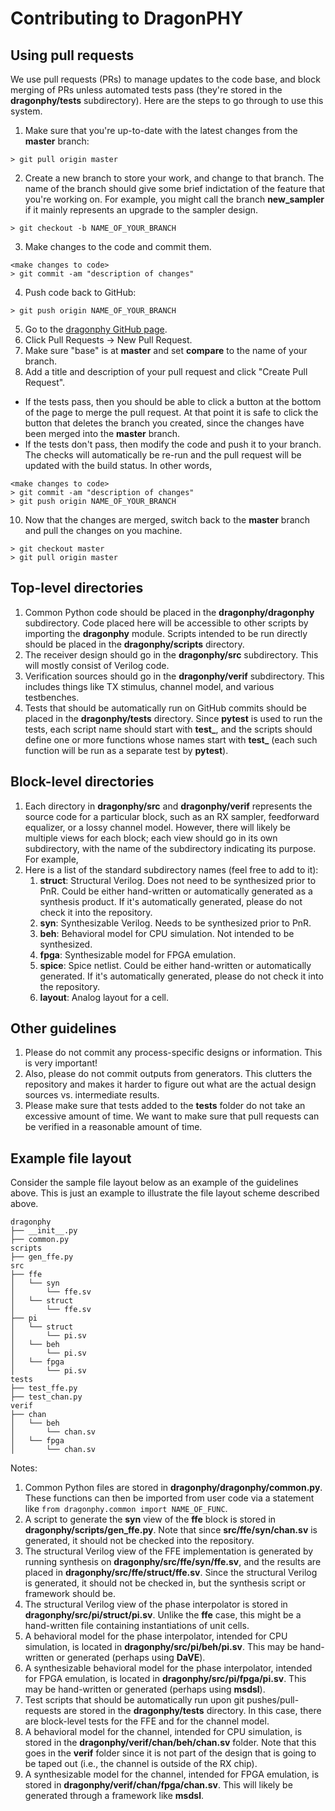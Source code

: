# Contributing to DragonPHY

## Using pull requests

We use pull requests (PRs) to manage updates to the code base, and block merging of PRs unless automated tests pass (they're stored in the **dragonphy/tests** subdirectory).  Here are the steps to go through to use this system.
1. Make sure that you're up-to-date with the latest changes from the **master** branch:
```shell
> git pull origin master
```
2. Create a new branch to store your work, and change to that branch.  The name of the branch should give some brief indictation of the feature that you're working on.  For example, you might call the branch **new_sampler** if it mainly represents an upgrade to the sampler design.
```shell
> git checkout -b NAME_OF_YOUR_BRANCH
```
3. Make changes to the code and commit them.
```shell
<make changes to code>
> git commit -am "description of changes"
```
4. Push code back to GitHub:
```shell
> git push origin NAME_OF_YOUR_BRANCH
```
5. Go to the [dragonphy GitHub page](https://github.com/StanfordVLSI/dragonphy).
6. Click Pull Requests -> New Pull Request.
7. Make sure "base" is at **master** and set **compare** to the name of your branch.
8. Add a title and description of your pull request and click "Create Pull Request".
  * If the tests pass, then you should be able to click a button at the bottom of the page to merge the pull request.  At that point it is safe to click the button that deletes the branch you created, since the changes have been merged into the **master** branch.
  * If the tests don't pass, then modify the code and push it to your branch.  The checks will automatically be re-run and the pull request will be updated with the build status.  In other words,
```shell
<make changes to code>
> git commit -am "description of changes"
> git push origin NAME_OF_YOUR_BRANCH
```
10. Now that the changes are merged, switch back to the **master** branch and pull the changes on you machine.
```shell
> git checkout master
> git pull origin master
```

## Top-level directories
1. Common Python code should be placed in the **dragonphy/dragonphy** subdirectory.  Code placed here will be accessible to other scripts by importing the **dragonphy** module.  Scripts intended to be run directly should be placed in the **dragonphy/scripts** directory.
2. The receiver design should go in the **dragonphy/src** subdirectory.  This will mostly consist of Verilog code.
3. Verification sources should go in the **dragonphy/verif** subdirectory.  This includes things like TX stimulus, channel model, and various testbenches.
4. Tests that should be automatically run on GitHub commits should be placed in the **dragonphy/tests** directory.  Since **pytest** is used to run the tests, each script name should start with **test_**, and the scripts should define one or more functions whose names start with **test_** (each such function will be run as a separate test by **pytest**).

## Block-level directories
1. Each directory in **dragonphy/src** and **dragonphy/verif** represents the source code for a particular block, such as an RX sampler, feedforward equalizer, or a lossy channel model.  However, there will likely be multiple views for each block; each view should go in its own subdirectory, with the name of the subdirectory indicating its purpose.  For example, 
2. Here is a list of the standard subdirectory names (feel free to add to it):
    1. **struct**: Structural Verilog.  Does not need to be synthesized prior to PnR.  Could be either hand-written or automatically generated as a synthesis product.  If it's automatically generated, please do not check it into the repository.
    2. **syn**: Synthesizable Verilog.  Needs to be synthesized prior to PnR.
    3. **beh**: Behavioral model for CPU simulation.  Not intended to be synthesized.
    4. **fpga**: Synthesizable model for FPGA emulation.
    5. **spice**: Spice netlist.  Could be either hand-written or automatically generated.  If it's automatically generated, please do not check it into the repository.
    6. **layout**: Analog layout for a cell.

## Other guidelines
1. Please do not commit any process-specific designs or information.  This is very important!
2. Also, please do not commit outputs from generators.  This clutters the repository and makes it harder to figure out what are the actual design sources vs. intermediate results.
3. Please make sure that tests added to the **tests** folder do not take an excessive amount of time.  We want to make sure that pull requests can be verified in a reasonable amount of time.

## Example file layout

Consider the sample file layout below as an example of the guidelines above.  This is just an example to illustrate the file layout scheme described above.
```shell
dragonphy
├── __init__.py
├── common.py
scripts
├── gen_ffe.py
src
├── ffe
│   └── syn
│       └── ffe.sv
│   └── struct
│       └── ffe.sv
├── pi
│   └── struct
│       └── pi.sv
│   └── beh
│       └── pi.sv
│   └── fpga
│       └── pi.sv
tests
├── test_ffe.py
├── test_chan.py
verif
├── chan
│   └── beh
│       └── chan.sv
│   └── fpga
│       └── chan.sv
```
Notes:
1. Common Python files are stored in **dragonphy/dragonphy/common.py**.  These functions can then be imported from user code via a statement like `from dragonphy.common import NAME_OF_FUNC`.
2. A script to generate the **syn** view of the **ffe** block is stored in **dragonphy/scripts/gen_ffe.py**.  Note that since **src/ffe/syn/chan.sv** is generated, it should not be checked into the repository.
3. The structural Verilog view of the FFE implementation is generated by running synthesis on **dragonphy/src/ffe/syn/ffe.sv**, and the results are placed in **dragonphy/src/ffe/struct/ffe.sv**.  Since the structural Verilog is generated, it should not be checked in, but the synthesis script or framework should be.
4. The structural Verilog view of the phase interpolator is stored in **dragonphy/src/pi/struct/pi.sv**.  Unlike the **ffe** case, this might be a hand-written file containing instantiations of unit cells.
5. A behavioral model for the phase interpolator, intended for CPU simulation, is located in **dragonphy/src/pi/beh/pi.sv**.  This may be hand-written or generated (perhaps using **DaVE**).
6. A synthesizable behavioral model for the phase interpolator, intended for FPGA emulation, is located in **dragonphy/src/pi/fpga/pi.sv**.  This may be hand-written or generated (perhaps using **msdsl**).
7. Test scripts that should be automatically run upon git pushes/pull-requests are stored in the **dragonphy/tests** directory.  In this case, there are block-level tests for the FFE and for the channel model.
8. A behavioral model for the channel, intended for CPU simulation, is stored in the **dragonphy/verif/chan/beh/chan.sv** folder.  Note that this goes in the **verif** folder since it is not part of the design that is going to be taped out (i.e., the channel is outside of the RX chip).
9. A synthesizable model for the channel, intended for FPGA emulation, is stored in **dragonphy/verif/chan/fpga/chan.sv**.  This will likely be generated through a framework like **msdsl**.


